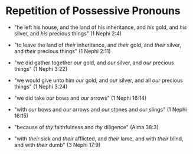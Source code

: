 # Repetition of Possessive Pronouns

*   "he left his house, and the land of his inheritance, and *his* gold, and
    *his* silver, and *his* precious things" (1 Nephi 2:4)
*   "to leave the land of *their* inheritance, and *their* gold, and
    *their* silver, and *their* precious things" (1 Nephi 2:11)
*   "we did gather together *our* gold, and *our* silver, and *our* precious things"
    (1 Nephi 3:22)
*   "we would give unto him *our* gold, and *our* silver, and all *our* precious
    things" (1 Nephi 3:24)
*   "we did take *our* bows and *our* arrows" (1 Nephi 16:14)
*   "with *our* bows and *our* arrows and *our* stones and *our* slings" (1 Nephi 16:15)

*   "because of *thy* faithfulness and *thy* diligence" (Alma 38:3)

*   "with *their* sick and *their* afflicted, and *their* lame, and with *their* blind, and with *their* dumb" (3 Nephi 17:9)